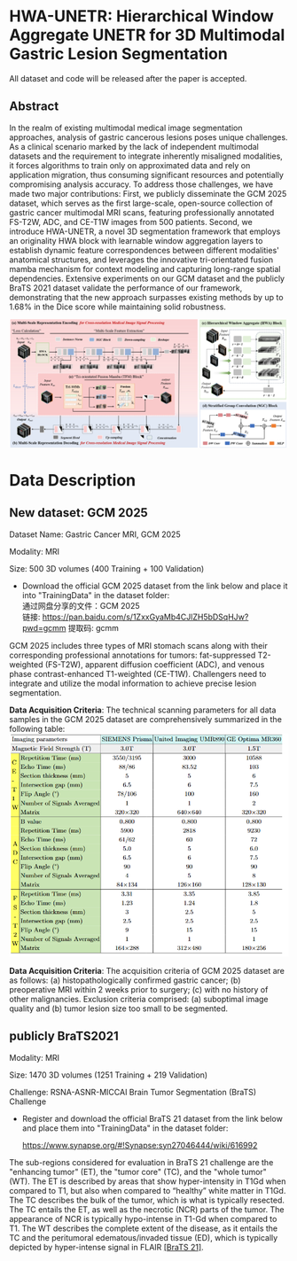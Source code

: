 # HWA-UNETR: Hierarchical Window Aggregate UNETR for 3D Multimodal Gastric Lesion Segmentation
All dataset and code will be released after the paper is accepted.

## Abstract
In the realm of existing multimodal medical image segmentation approaches, analysis of gastric cancerous lesions poses unique challenges. As a clinical scenario marked by the lack of independent multimodal datasets and the requirement to integrate inherently misaligned modalities, it forces algorithms to train only on approximated data and rely on application migration, thus consuming significant resources and potentially compromising analysis accuracy. To address those challenges, we have made two major contributions: First, we publicly disseminate the GCM 2025 dataset, which serves as the first large-scale, open-source collection of gastric cancer multimodal MRI scans, featuring professionally annotated FS-T2W, ADC, and CE-T1W images from 500 patients. Second, we introduce HWA-UNETR, a novel 3D segmentation framework that employs an originality HWA block with learnable window aggregation layers to establish dynamic feature correspondences between different modalities' anatomical structures, and leverages the innovative tri-orientated fusion mamba mechanism for context modeling and capturing long-range spatial dependencies. Extensive experiments on our GCM dataset and the publicly BraTS 2021 dataset validate the performance of our framework, demonstrating that the new approach surpasses existing methods by up to 1.68\% in the Dice score while maintaining solid robustness. <br>

![Overview](./img/Overview.png)



# Data Description
## New dataset:  GCM 2025
Dataset Name: Gastric Cancer MRI, GCM 2025

Modality: MRI

Size: 500 3D volumes (400 Training + 100 Validation)

- Download the official GCM 2025 dataset from the link below and place it into "TrainingData" in the dataset folder: <br>
    通过网盘分享的文件：GCM 2025<br>
    链接: https://pan.baidu.com/s/1ZxxGyaMb4CJlZH5bDSqHJw?pwd=gcmm 提取码: gcmm

GCM 2025 includes three types of MRI stomach scans along with their corresponding professional annotations for tumors: fat-suppressed T2-weighted (FS-T2W), apparent diffusion coefficient (ADC), and venous phase contrast-enhanced T1-weighted (CE-T1W). Challengers need to integrate and utilize the modal information to achieve precise lesion segmentation.

**Data Acquisition Criteria**: The technical scanning parameters for all data samples in the GCM 2025 dataset are comprehensively summarized in the following table:<br>
![Overview](./img/Table.jpg)

**Data Acquisition Criteria**: The acquisition criteria of GCM 2025 dataset are as follows: (a) histopathologically confirmed gastric cancer; (b) preoperative MRI within 2 weeks prior to surgery; (c) with no history of other malignancies. Exclusion criteria comprised: (a) suboptimal image quality and (b) tumor lesion size too small to be segmented. <br>

## publicly BraTS2021

Modality: MRI

Size: 1470 3D volumes (1251 Training + 219 Validation)

Challenge: RSNA-ASNR-MICCAI Brain Tumor Segmentation (BraTS) Challenge

- Register and download the official BraTS 21 dataset from the link below and place them into "TrainingData" in the dataset folder:

  https://www.synapse.org/#!Synapse:syn27046444/wiki/616992

The sub-regions considered for evaluation in BraTS 21 challenge are the "enhancing tumor" (ET), the "tumor core" (TC), and the "whole tumor" (WT). The ET is described by areas that show hyper-intensity in T1Gd when compared to T1, but also when compared to “healthy” white matter in T1Gd. The TC describes the bulk of the tumor, which is what is typically resected. The TC entails the ET, as well as the necrotic (NCR) parts of the tumor. The appearance of NCR is typically hypo-intense in T1-Gd when compared to T1. The WT describes the complete extent of the disease, as it entails the TC and the peritumoral edematous/invaded tissue (ED), which is typically depicted by hyper-intense signal in FLAIR [[BraTS 21]](http://braintumorsegmentation.org/).

